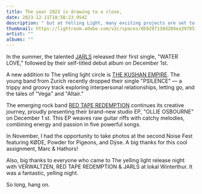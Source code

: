 ```yaml
---
title: The year 2023 is drawing to a close,
date: 2023-12-11T18:58:23.954Z
description: " but at Yelling Light, many exciting projects are set to kick off."
thumbnail: https://lightroom.adobe.com/v2c/spaces/8b9297138d204ea39785128b134c88a2/assets/ce68a9f2d3feff787b2d19af70e88b67/revisions/c6fd6bc7ce9b401db6da45d9ababd671/renditions/7ea36bf995cb5eb6b7d0eb8bed8f019a
artist: ""
albums: ""
---
```

In the summer, the talented [JARLS](https://www.theyellinglight.ch/artists/jarls/) released their first single, "WATER LOVE," followed by their self-titled debut album on December 1st.


A new addition to The yelling light circle is [THE KUSHAN EMPIRE](https://www.theyellinglight.ch/artists/the-kushan-empire). The young band from Zurich recently dropped their single "PSILENCE" — a trippy and groovy track exploring interpersonal relationships, letting go, and the tales of "Vega" and "Altair."


The emerging rock band [RED TAPE REDEMPTION](https://www.theyellinglight.ch/artists/red-tape-redemption) continues its creative journey, proudly presenting their brand-new studio EP, "OLLIE OSBOURNE" on December 1 st. This EP weaves raw guitar riffs with catchy melodies, combining energy and passion in five powerful songs.


In November, I had the opportunity to take photos at the second Noise Fest featuring KØDE, Powder for Pigeons, and Dÿse. A big thanks for this cool assignment, Marc & Hathors!


Also, big thanks to everyone who came to The yelling light release night with VERWALTZEN, RED TAPE REDEMPTION & JARLS at lokal Winterthur. It was a fantastic, yelling night. 


So long, hang on.